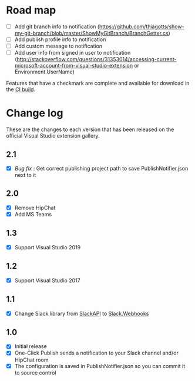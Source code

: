 # Road map

- [ ] Add git branch info to notification (https://github.com/thiagotts/show-my-git-branch/blob/master/ShowMyGitBranch/BranchGetter.cs)
- [ ] Add publish profile info to notification
- [ ] Add custom message to notification
- [ ] Add user info from signed in user to notification (http://stackoverflow.com/questions/31353014/accessing-current-microsoft-account-from-visual-studio-extension or Environment.UserName)

Features that have a checkmark are complete and available for
download in the
[CI build](http://vsixgallery.com/extension/763d21f2-0b6e-49d1-ac3c-bd3a74e78566/).

# Change log

These are the changes to each version that has been released
on the official Visual Studio extension gallery.

## 2.1

 - [x] _Bug fix_ : Get correct publishing project path to save PublishNotifier.json next to it

## 2.0

- [x] Remove HipChat
- [x] Add MS Teams

## 1.3

- [x] Support Visual Studio 2019

## 1.2

- [x] Support Visual Studio 2017

## 1.1

- [x] Change Slack library from [SlackAPI](https://github.com/Inumedia/SlackAPI) to [Slack.Webhooks](https://github.com/nerdfury/Slack.Webhooks)

## 1.0

- [x] Initial release
- [x] One-Click Publish sends a notification to your Slack channel and/or HipChat room
- [x] The configuration is saved in PublishNotifier.json so you can commit it to source control